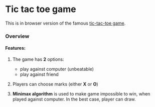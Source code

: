 # **Tic tac toe game**

This is in browser version of the famous [tic-tac-toe game](https://en.wikipedia.org/wiki/Tic-tac-toe).

### **Overview**

#### Features:

1. The game has **2** options:

   - play against computer (unbeatable)
   - play against friend

2. Players can choose marks (either **X** or **O**)

3. **Minimax algorithm** is used to make game impossible to win, when played against computer.
   In the best case, player can draw.
